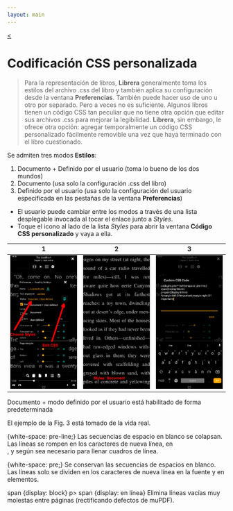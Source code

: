 ```yaml
---
layout: main
---
```

[<](/wiki/faq/es)

# Codificación CSS personalizada

> Para la representación de libros, **Librera** generalmente toma los estilos del archivo .css del libro y también aplica su configuración desde la ventana **Preferencias**. También puede hacer uso de uno u otro por separado. Pero a veces no es suficiente. Algunos libros tienen un código CSS tan peculiar que no tiene otra opción que editar sus archivos .css para mejorar la legibilidad. **Librera**, sin embargo, le ofrece otra opción: agregar temporalmente un código CSS personalizado fácilmente removible una vez que haya terminado con el libro cuestionado.

Se admiten tres modos **Estilos**:

1. Documento + Definido por el usuario (toma lo bueno de los dos mundos)
2. Documento (usa solo la configuración .css del libro)
3. Definido por el usuario (usa solo la configuración del usuario especificada en las pestañas de la ventana **Preferencias**)

* El usuario puede cambiar entre los modos a través de una lista desplegable invocada al tocar el enlace junto a _Styles_.
* Toque el icono al lado de la lista _Styles_ para abrir la ventana **Código CSS personalizado** y vaya a ella.

|1|2|3|
|-|-|-|
|![](1.png)|![](2.png)|![](3.png)|


Documento + modo definido por el usuario está habilitado de forma predeterminada

El ejemplo de la Fig. 3 está tomado de la vida real.

{white-space: pre-line;}
Las secuencias de espacio en blanco se colapsan. Las líneas se rompen en los caracteres de nueva línea, en <br> , y según sea necesario para llenar cuadros de línea.

{white-space: pre;}
Se conservan las secuencias de espacios en blanco. Las líneas solo se dividen en los caracteres de nueva línea en la fuente y en <br> elementos.

span {display: block}
p&gt; span {display: en línea}
Elimina líneas vacías muy molestas entre páginas (rectificando defectos de muPDF).
